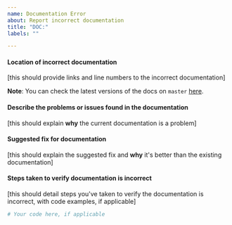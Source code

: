 ```yaml
---
name: Documentation Error
about: Report incorrect documentation
title: "DOC:"
labels: ""

---
```


#### Location of incorrect documentation

[this should provide links and line numbers to the incorrect documentation]

**Note**: You can check the latest versions of the docs on `master` [here](https://dev.pandas.io/docs).

#### Describe the problems or issues found in the documentation

[this should explain **why** the current documentation is a problem]

#### Suggested fix for documentation

[this should explain the suggested fix and **why** it's better than the existing documentation]

#### Steps taken to verify documentation is incorrect

[this should detail steps you've taken to verify the documentation is incorrect, with code examples, if applicable]

```python
# Your code here, if applicable

```
